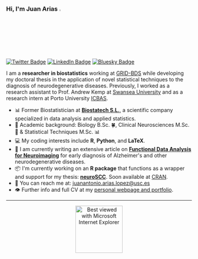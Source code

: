 ### Hi, I'm Juan Arias <img src="https://media.giphy.com/media/hvRJCLFzcasrR4ia7z/giphy.gif" width="3%">

[![Twitter Badge](https://img.shields.io/badge/Twitter-Profile-informational?style=flat&logo=twitter&logoColor=white&color=1CA2F1)](https://twitter.com/DatasetMessy)
[![LinkedIn Badge](https://img.shields.io/badge/LinkedIn-Profile-informational?style=flat&logo=linkedin&logoColor=white&color=0D76A8)](https://www.linkedin.com/in/juanariasbio/)
[![Bluesky Badge](https://img.shields.io/badge/Bluesky-Profile-informational?style=flat&logo=bluesky&logoColor=white&color=0085FF)](https://bsky.app/profile/iguanamarina.bsky.social)

I am a **researcher in biostatistics** working at [GRID-BDS](https://grid-usc.com/equipo) while developing my doctoral thesis in the application of novel statistical techniques to the diagnosis of neurodegenerative diseases. Previously, I worked as a research assistant to Prof. Andrew Kemp at [Swansea University](https://genialscience.org.uk) and as a research intern at Porto University [ICBAS](https://sigarra.up.pt/icbas/pt/uni_geral.unidade_view?pv_unidade=39).

- :bar_chart: Former Biostatistician at [**Biostatech S.L.**](http://biostatech.com/), a scientific company specialized in data analysis and applied statistics.
- :memo: Academic background: Biology B.Sc. 🍀, Clinical Neurosciences M.Sc. 🧠 & Statistical Techniques M.Sc. 📊
- :computer: My coding interests include **R**, **Python**, and **LaTeX**.
- :notebook: I am currently writing an extensive article on **[Functional Data Analysis for Neuroimaging](https://arxiv.org/abs/2102.02908)** for early diagnosis of Alzheimer's and other neurodegenerative diseases.
- :package: I'm currently working on an **R package** that functions as a wrapper and support for my thesis: [**neuroSCC**](https://github.com/iguanamarina/neuroSCC/). Soon available at [CRAN](https://cran.r-project.org).
- 📧 You can reach me at: juanantonio.arias.lopez@usc.es
- 👁️ Further info and full CV at my [personal webpage and portfolio](https://juan-arias.xyz).

---

<div align="center">
<img src="https://github.com/fnky/fnky/raw/fnky/img/ie.jpg" alt="Best viewed with Microsoft Internet Explorer" align="center" width="128">
</div> 

